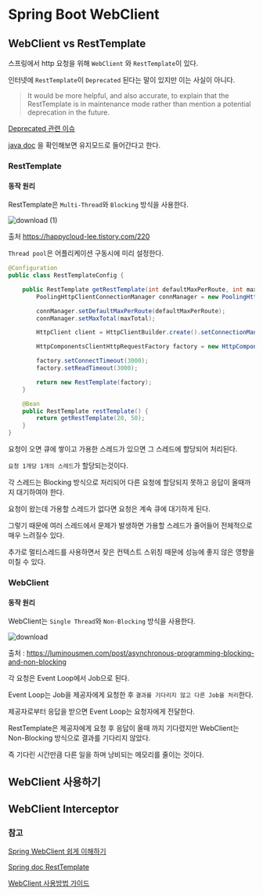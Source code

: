 # Spring Boot WebClient

## WebClient vs RestTemplate

스프링에서 http 요청을 위해 `WebClient` 와 `RestTemplate`이 있다.

인터넷에 `RestTemplate`이 `Deprecated` 된다는 말이 있지만 이는 사실이 아니다.

> It would be more helpful, and also accurate, to explain that the RestTemplate is in maintenance mode rather than mention a potential deprecation in the future.

[Deprecated 관련 이슈](https://github.com/spring-projects/spring-framework/issues/24503)

[java doc](https://docs.spring.io/spring-framework/docs/current/javadoc-api/org/springframework/web/client/RestTemplate.html)
을 확인해보면 유지모드로 들어간다고 한다.

### RestTemplate

#### **동작 원리**

RestTemplate은 `Multi-Thread`와 `Blocking` 방식을 사용한다.

![download (1)](https://github.com/TeTedo/blog-code/assets/107897812/a4068333-bf50-4a85-a1e6-dea1cb737c3e)

출처 https://happycloud-lee.tistory.com/220

`Thread pool`은 어플리케이션 구동시에 미리 설정한다.

```java
@Configuration
public class RestTemplateConfig {

	public RestTemplate getRestTemplate(int defaultMaxPerRoute, int maxTotal) {
		PoolingHttpClientConnectionManager connManager = new PoolingHttpClientConnectionManager();

		connManager.setDefaultMaxPerRoute(defaultMaxPerRoute);
		connManager.setMaxTotal(maxTotal);

		HttpClient client = HttpClientBuilder.create().setConnectionManager(connManager).build();

		HttpComponentsClientHttpRequestFactory factory = new HttpComponentsClientHttpRequestFactory(client);

		factory.setConnectTimeout(3000);
		factory.setReadTimeout(3000);

		return new RestTemplate(factory);
	}

    @Bean
	public RestTemplate restTemplate() {
		return getRestTemplate(20, 50);
	}
}
```

요청이 오면 큐에 쌓이고 가용한 스레드가 있으면 그 스레드에 할당되어 처리된다.

`요청 1개당 1개의 스레드`가 할당되는것이다.

각 스레드는 Blocking 방식으로 처리되어 다른 요청에 할당되지 못하고 응답이 올때까지 대기하여야 한다.

요청이 왔는데 가용할 스레드가 없다면 요청은 계속 큐에 대기하게 된다.

그렇기 때문에 여러 스레드에서 문제가 발생하면 가용할 스레드가 줄어들어 전체적으로 매우 느려질수 있다.

추가로 멀티스레드를 사용하면서 잦은 컨텍스트 스위칭 때문에 성능에 좋지 않은 영향을 미칠 수 있다.

### WebClient

#### **동작 원리**

WebClient는 `Single Thread`와 `Non-Blocking` 방식을 사용한다.

![download](https://github.com/TeTedo/blog-code/assets/107897812/fc4da806-cdcd-4386-af29-4c4620ef406c)

출처 : https://luminousmen.com/post/asynchronous-programming-blocking-and-non-blocking

각 요청은 Event Loop에서 Job으로 된다.

Event Loop는 Job을 제공자에게 요청한 후 `결과를 기다리지 않고 다른 Job을 처리`한다.

제공자로부터 응답을 받으면 Event Loop는 요청자에게 전달한다.

RestTemplate은 제공자에게 요청 후 응답이 올때 까지 기다렸지만 WebClient는 Non-Blocking 방식으로 결과를 기다리지 않았다.

즉 기다린 시간만큼 다른 일을 하며 낭비되는 메모리를 줄이는 것이다.

## WebClient 사용하기

## WebClient Interceptor

### 참고

[Spring WebClient 쉽게 이해하기](https://happycloud-lee.tistory.com/220)

[Spring doc RestTemplate](https://docs.spring.io/spring-framework/docs/current/javadoc-api/org/springframework/web/client/RestTemplate.html)

[WebClient 사용방법 가이드](https://thalals.tistory.com/379)
